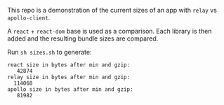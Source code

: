 This repo is a demonstration of the current sizes of an app with `relay` vs `apollo-client`.

A `react` + `react-dom` base is used as a comparison. Each library is then added and the resulting bundle sizes are compared.

Run `sh sizes.sh` to generate:
```
react size in bytes after min and gzip:
   42874
relay size in bytes after min and gzip:
  114068
apollo size in bytes after min and gzip:
   81982
```
